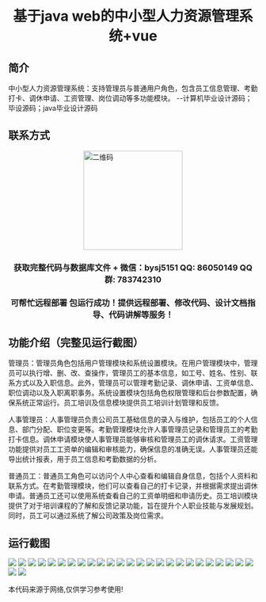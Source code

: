 <p><h1 align="center">基于java web的中小型人力资源管理系统+vue</h1></p>

## 简介
中小型人力资源管理系统：支持管理员与普通用户角色，包含员工信息管理、考勤打卡、调休申请、工资管理、岗位调动等多功能模块。    --计算机毕业设计源码；毕设源码；java毕业设计源码


## 联系方式
<img src="https://bs-1329754181.cos.ap-shanghai.myqcloud.com/wx.jpg" alt="二维码" style="display: block; margin: 0 auto;" width="200px">
<p><h3 align="center">获取完整代码与数据库文件 + 微信：bysj5151 QQ: 86050149 QQ群: 783742310</h3></p>
<p><h3 align="center">可帮忙远程部署 包运行成功！提供远程部署、修改代码、设计文档指导、代码讲解等服务！</h3></p>

## 功能介绍（完整见运行截图）
管理员：管理员角色包括用户管理模块和系统设置模块。在用户管理模块中，管理员可以执行增、删、改、查操作，管理员工的基本信息，如工号、姓名、性别、联系方式以及入职信息。此外，管理员可以管理考勤记录、调休申请、工资单信息、职位调动以及入职离职事务。系统设置模块包括角色权限管理和后台参数配置，确保系统正常运行。员工培训及信息模块提供员工培训计划管理和反馈。

人事管理员：人事管理员负责公司员工基础信息的录入与维护，包括员工的个人信息、部门分配、职位变更等。考勤管理模块允许人事管理员记录和管理员工的考勤打卡信息。调休申请模块使人事管理员能够审核和管理员工的调休请求。工资管理功能提供对员工工资单的编辑和审核能力，确保信息的准确无误。人事管理员还能导出统计报表，用于员工信息和考勤数据的分析。

普通员工：普通员工角色可以访问个人中心查看和编辑自身信息，包括个人资料和联系方式。在考勤管理模块，他们可以查看自己的打卡记录，并根据需求提出调休申请。普通员工还可以使用系统查看自己的工资单明细和申请历史。员工培训模块提供了对于培训课程的了解和反馈记录功能，旨在提升个人职业技能与发展规划。同时，员工可以通过系统了解公司政策及岗位需求。


## 运行截图
![](https://bs-1329754181.cos.ap-shanghai.myqcloud.com/ssm/HumanResourceManagementSystem/img/001.jpg)
![](https://bs-1329754181.cos.ap-shanghai.myqcloud.com/ssm/HumanResourceManagementSystem/img/002.jpg)
![](https://bs-1329754181.cos.ap-shanghai.myqcloud.com/ssm/HumanResourceManagementSystem/img/003.jpg)
![](https://bs-1329754181.cos.ap-shanghai.myqcloud.com/ssm/HumanResourceManagementSystem/img/004.jpg)
![](https://bs-1329754181.cos.ap-shanghai.myqcloud.com/ssm/HumanResourceManagementSystem/img/005.jpg)
![](https://bs-1329754181.cos.ap-shanghai.myqcloud.com/ssm/HumanResourceManagementSystem/img/006.jpg)
![](https://bs-1329754181.cos.ap-shanghai.myqcloud.com/ssm/HumanResourceManagementSystem/img/007.jpg)
![](https://bs-1329754181.cos.ap-shanghai.myqcloud.com/ssm/HumanResourceManagementSystem/img/008.jpg)
![](https://bs-1329754181.cos.ap-shanghai.myqcloud.com/ssm/HumanResourceManagementSystem/img/009.jpg)
![](https://bs-1329754181.cos.ap-shanghai.myqcloud.com/ssm/HumanResourceManagementSystem/img/010.jpg)
![](https://bs-1329754181.cos.ap-shanghai.myqcloud.com/ssm/HumanResourceManagementSystem/img/011.jpg)
![](https://bs-1329754181.cos.ap-shanghai.myqcloud.com/ssm/HumanResourceManagementSystem/img/012.jpg)
![](https://bs-1329754181.cos.ap-shanghai.myqcloud.com/ssm/HumanResourceManagementSystem/img/013.jpg)
![](https://bs-1329754181.cos.ap-shanghai.myqcloud.com/ssm/HumanResourceManagementSystem/img/014.jpg)
![](https://bs-1329754181.cos.ap-shanghai.myqcloud.com/ssm/HumanResourceManagementSystem/img/015.jpg)
![](https://bs-1329754181.cos.ap-shanghai.myqcloud.com/ssm/HumanResourceManagementSystem/img/016.jpg)
![](https://bs-1329754181.cos.ap-shanghai.myqcloud.com/ssm/HumanResourceManagementSystem/img/017.jpg)
![](https://bs-1329754181.cos.ap-shanghai.myqcloud.com/ssm/HumanResourceManagementSystem/img/018.jpg)
![](https://bs-1329754181.cos.ap-shanghai.myqcloud.com/ssm/HumanResourceManagementSystem/img/019.jpg)
![](https://bs-1329754181.cos.ap-shanghai.myqcloud.com/ssm/HumanResourceManagementSystem/img/020.jpg)
![](https://bs-1329754181.cos.ap-shanghai.myqcloud.com/ssm/HumanResourceManagementSystem/img/021.jpg)
![](https://bs-1329754181.cos.ap-shanghai.myqcloud.com/ssm/HumanResourceManagementSystem/img/022.jpg)
![](https://bs-1329754181.cos.ap-shanghai.myqcloud.com/ssm/HumanResourceManagementSystem/img/023.jpg)
![](https://bs-1329754181.cos.ap-shanghai.myqcloud.com/ssm/HumanResourceManagementSystem/img/024.jpg)
![](https://bs-1329754181.cos.ap-shanghai.myqcloud.com/ssm/HumanResourceManagementSystem/img/025.jpg)
![](https://bs-1329754181.cos.ap-shanghai.myqcloud.com/ssm/HumanResourceManagementSystem/img/026.jpg)
![](https://bs-1329754181.cos.ap-shanghai.myqcloud.com/ssm/HumanResourceManagementSystem/img/027.jpg)

<p>本代码来源于网络,仅供学习参考使用!</p>
